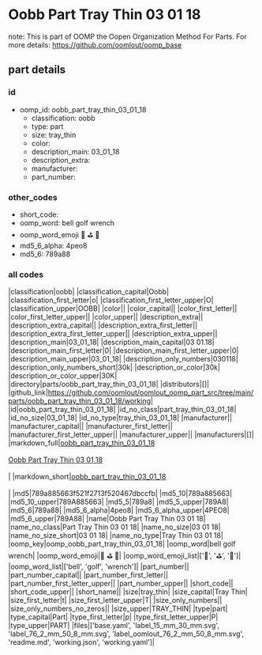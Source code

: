 # Oobb Part Tray Thin 03 01 18  

note: This is part of OOMP the Oopen Organization Method For Parts. For more details: https://github.com/oomlout/oomp_base

##  part details





### id
* oomp_id: oobb_part_tray_thin_03_01_18
  * classification: oobb
  * type: part
  * size: tray_thin
  * color: 
  * description_main: 03_01_18
  * description_extra: 
  * manufacturer: 
  * part_number: 

### other_codes
* short_code: 
* oomp_word: bell golf wrench
* oomp_word_emoji :bell: :golf: :wrench:
* md5_6_alpha: 4peo8
* md5_6: 789a88

### all codes 
|classification|oobb|
|classification_capital|Oobb|
|classification_first_letter|o|
|classification_first_letter_upper|O|
|classification_upper|OOBB|
|color||
|color_capital||
|color_first_letter||
|color_first_letter_upper||
|color_upper||
|description_extra||
|description_extra_capital||
|description_extra_first_letter||
|description_extra_first_letter_upper||
|description_extra_upper||
|description_main|03_01_18|
|description_main_capital|03 01.18|
|description_main_first_letter|0|
|description_main_first_letter_upper|0|
|description_main_upper|03_01_18|
|description_only_numbers|030118|
|description_only_numbers_short|30k|
|description_or_color|30k|
|description_or_color_upper|30K|
|directory|parts/oobb_part_tray_thin_03_01_18|
|distributors|[]|
|github_link|https://github.com/oomlout/oomlout_oomp_part_src/tree/main/parts/oobb_part_tray_thin_03_01_18/working|
|id|oobb_part_tray_thin_03_01_18|
|id_no_class|part_tray_thin_03_01_18|
|id_no_size|03_01_18|
|id_no_type|tray_thin_03_01_18|
|manufacturer||
|manufacturer_capital||
|manufacturer_first_letter||
|manufacturer_first_letter_upper||
|manufacturer_upper||
|manufacturers|[]|
|markdown_full|[oobb_part_tray_thin_03_01_18](https://github.com/oomlout/oomlout_oomp_part_src/tree/main/parts/oobb_part_tray_thin_03_01_18/working)<br>[](https://github.com/oomlout/oomlout_oomp_part_src/tree/main/parts/oobb_part_tray_thin_03_01_18/working)<br>[Oobb Part Tray Thin 03 01 18](https://github.com/oomlout/oomlout_oomp_part_src/tree/main/parts/oobb_part_tray_thin_03_01_18/working)<br><br>|
|markdown_short|[oobb_part_tray_thin_03_01_18](https://github.com/oomlout/oomlout_oomp_part_src/tree/main/parts/oobb_part_tray_thin_03_01_18/working)<br><br>|
|md5|789a885663f521f2713f520467dbccfb|
|md5_10|789a885663|
|md5_10_upper|789A885663|
|md5_5|789a8|
|md5_5_upper|789A8|
|md5_6|789a88|
|md5_6_alpha|4peo8|
|md5_6_alpha_upper|4PEO8|
|md5_6_upper|789A88|
|name|Oobb Part Tray Thin 03 01 18|
|name_no_class|Part Tray Thin 03 01 18|
|name_no_size|03 01 18|
|name_no_size_short|03 01 18|
|name_no_type|Tray Thin 03 01 18|
|oomp_key|oomp_oobb_part_tray_thin_03_01_18|
|oomp_word|bell golf wrench|
|oomp_word_emoji|:bell: :golf: :wrench:|
|oomp_word_emoji_list|[':bell:', ':golf:', ':wrench:']|
|oomp_word_list|['bell', 'golf', 'wrench']|
|part_number||
|part_number_capital||
|part_number_first_letter||
|part_number_first_letter_upper||
|part_number_upper||
|short_code||
|short_code_upper||
|short_name||
|size|tray_thin|
|size_capital|Tray Thin|
|size_first_letter|t|
|size_first_letter_upper|T|
|size_only_numbers||
|size_only_numbers_no_zeros||
|size_upper|TRAY_THIN|
|type|part|
|type_capital|Part|
|type_first_letter|p|
|type_first_letter_upper|P|
|type_upper|PART|
|files|['base.yaml', 'label_15_mm_30_mm.svg', 'label_76_2_mm_50_8_mm.svg', 'label_oomlout_76_2_mm_50_8_mm.svg', 'readme.md', 'working.json', 'working.yaml']|
